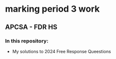 # marking period 3 work
## APCSA - FDR HS 

### In this repository:
  - My solutions to 2024 Free Response Queestions
